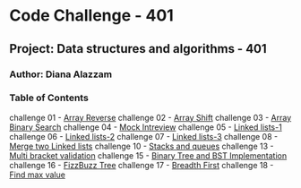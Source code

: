 # Code Challenge - 401

## Project: Data structures and algorithms - 401 

### Author: Diana Alazzam


### Table of Contents

challenge 01 - [Array Reverse](challenges/arrayReverse/array-shift.js)
challenge 02 - [Array Shift](challenges/arrayShift/array-shift.js)
challenge 03 - [Array Binary Search](challenges/arrayBinarySearch/array-binary-search.js)
challenge 04 - [Mock Intreview](challenges/mockInt01/mock-int01.js)
challenge 05 - [Linked lists-1](challenges/Data-Structures/linkedList/linked-list.js)
challenge 06 - [Linked lists-2](challenges/Data-Structures/linkedList/linked-list.js)
challenge 07 - [Linked lists-3](challenges/Data-Structures/linkedList/linked-list.js)
challenge 08 - [Merge two Linked lists](challenges/Data-Structures/linkedList/ll-merge.js)
challenge 10 - [Stacks and queues](challenges/stacksAndQueues/stacks-and-queues.js)
challenge 13 - [Multi bracket validation](challenges/multiBracketValidation/multi-bracket-validation.js)
challenge 15 - [Binary Tree and BST Implementation](challenges/tree/tree.js)
challenge 16 - [FizzBuzz Tree](challenges/fizzBuzzTree/fizz-buzz-tree.js)
challenge 17 - [Breadth First](challenges/tree/tree.js/)
challenge 18 - [Find max value](challenges/tree/tree.js/)


